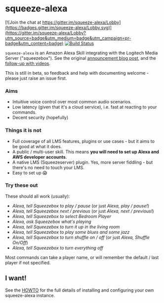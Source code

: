 squeeze-alexa
=============

[![Join the chat at https://gitter.im/squeeze-alexa/Lobby](https://badges.gitter.im/squeeze-alexa/Lobby.svg)](https://gitter.im/squeeze-alexa/Lobby?utm_source=badge&utm_medium=badge&utm_campaign=pr-badge&utm_content=badge)
[![Build Status](https://travis-ci.org/declension/squeeze-alexa.svg?branch=master)](https://travis-ci.org/declension/squeeze-alexa)

`squeeze-alexa` is an Amazon Alexa Skill integrating with the Logitech Media Server ("squeezebox"). See the original [announcement blog post](http://declension.net/posts/2016-11-30-alexa-meets-squeezebox/), and the [follow-up with videos](http://declension.net/posts/2017-01-03-squeeze-alexa-demos/).

This is still in beta, so feedback and help with documenting welcome - please just raise an issue first.

### Aims

 * Intuitive voice control over most common audio scenarios.
 * Low latency (given that it's a cloud service), i.e. fast at reacting to your commands.
 * Decent security (hopefully)


### Things it is not

 * Full coverage of all LMS features, plugins or use cases - but it aims to be good at what it does.
 * A public / multi-user skill. This means **you will need to set up Alexa and AWS developer accounts**.
 * A native LMS (Squeezeserver) plugin. Yes, more server fiddling - but there's no need to touch your LMS.
 * Easy to set up :scream:

### Try these out

These should all work (usually):

 * _Alexa, tell Squeezebox to play / pause_ (or just _Alexa, play / pause!_)
 * _Alexa, tell Squeezebox next / previous_ (or just _Alexa, next / previous!_)
 * _Alexa, tell Squeezebox to select Bedroom Player_
 * _Alexa, ask Squeezebox what's playing_
 * _Alexa, tell Squeezebox to turn it up in the living room_
 * _Alexa, tell Squeezebox to play some blues and some jazz_
 * _Alexa, tell Squeezebox to turn shuffle on / off_ (or just _Alexa, Shuffle On/Off_)
 * _Alexa, tell Squeezebox to turn everything off_

Most commands can take a player name, or will remember the default / last player if not specified.


I want!
-------
See the [HOWTO](HOWTO.md) for the full details of installing and configuring your own squeeze-alexa instance.
